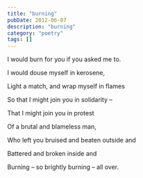 ```yaml
---
title: "burning"
pubDate: 2012-06-07
description: "burning"
category: "poetry"
tags: []
---
```


I would burn for you if you asked me to.

I would douse myself in kerosene,

Light a match, and wrap myself in flames

So that I might join you in solidarity –

That I might join you in protest

Of a brutal and blameless man,

Who left you bruised and beaten outside and

Battered and broken inside and

Burning – so brightly burning – all over.
